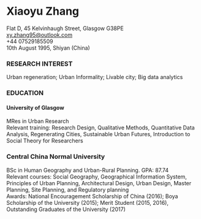 
# Xiaoyu Zhang
Flat D, 45 Kelvinhaugh Street, Glasgow G38PE  
  xy.zhang95@outlook.com  
  +44 07529185509  
  10th August 1995, Shiyan (China) 

### RESEARCH INTEREST
Urban regeneration; Urban Informality; Livable city; Big data analytics

### EDUCATION
#### University of Glasgow 
MRes in Urban Research  
  Relevant training: Research Design, Qualitative Methods, Quantitative Data Analysis, Regenerating Cities, Sustainable Urban Futures, Introduction to Social Theory for Researchers 	
### Central China Normal University
BSc in Human Geography and Urban-Rural Planning. GPA: 87.74  
  Relevant courses: Social Geography, Geographical Information System, Principles of Urban Planning, Architectural Design, Urban Design, Master Planning, Site Planning, and Regulatory planning  
  Awards: National Encouragement Scholarship of China (2016); Boya Scholarship of the University (2015); Merit Student (2015, 2016), Outstanding Graduates of the University (2017)

